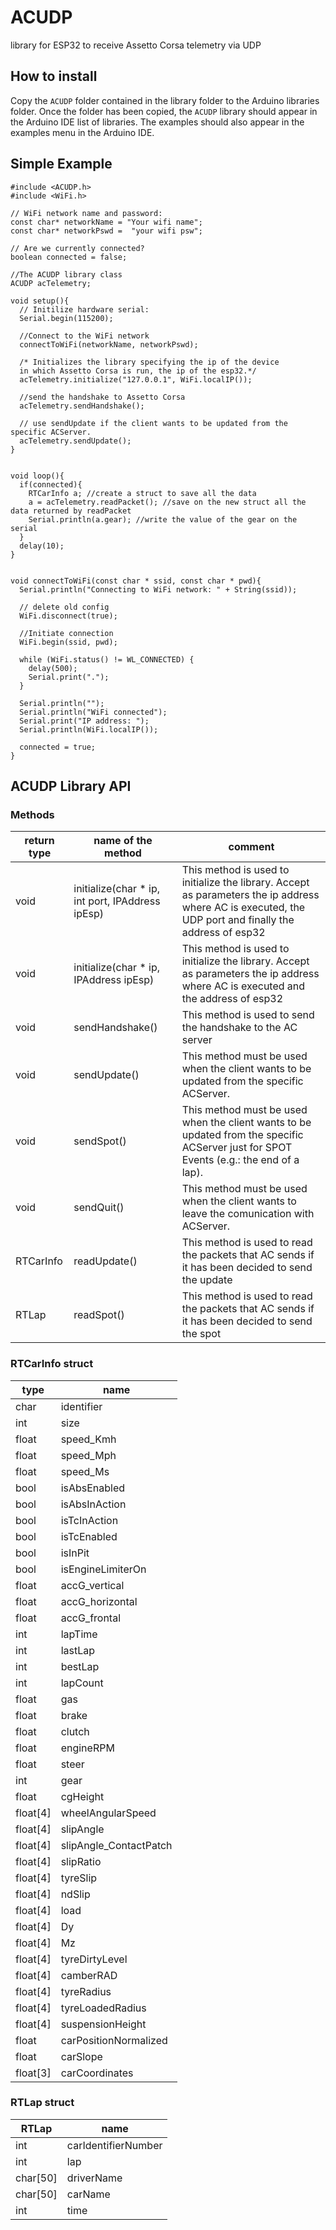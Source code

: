 # ACUDP
library for ESP32 to receive Assetto Corsa telemetry via UDP

## How to install
Copy the `ACUDP` folder contained in the library folder to the Arduino libraries folder. Once the folder has been copied, the `ACUDP` library should appear in the Arduino IDE list of libraries. The examples should also appear in the examples menu in the Arduino IDE.

## Simple Example
```
#include <ACUDP.h>
#include <WiFi.h>

// WiFi network name and password:
const char* networkName = "Your wifi name";
const char* networkPswd =  "your wifi psw";

// Are we currently connected?
boolean connected = false;

//The ACUDP library class
ACUDP acTelemetry;

void setup(){
  // Initilize hardware serial:
  Serial.begin(115200);
  
  //Connect to the WiFi network
  connectToWiFi(networkName, networkPswd);
  
  /* Initializes the library specifying the ip of the device
  in which Assetto Corsa is run, the ip of the esp32.*/
  acTelemetry.initialize("127.0.0.1", WiFi.localIP());
  
  //send the handshake to Assetto Corsa
  acTelemetry.sendHandshake();
  
  // use sendUpdate if the client wants to be updated from the specific ACServer.
  acTelemetry.sendUpdate();
}


void loop(){
  if(connected){
    RTCarInfo a; //create a struct to save all the data
    a = acTelemetry.readPacket(); //save on the new struct all the data returned by readPacket
    Serial.println(a.gear); //write the value of the gear on the serial
  }
  delay(10);
}


void connectToWiFi(const char * ssid, const char * pwd){
  Serial.println("Connecting to WiFi network: " + String(ssid));

  // delete old config
  WiFi.disconnect(true);
  
  //Initiate connection
  WiFi.begin(ssid, pwd);

  while (WiFi.status() != WL_CONNECTED) {
    delay(500);
    Serial.print(".");
  }

  Serial.println("");
  Serial.println("WiFi connected");
  Serial.print("IP address: ");
  Serial.println(WiFi.localIP());

  connected = true;
}
```

## ACUDP Library API
### Methods
| return type |                name of the method               |    comment    |
| ----------- | ----------------------------------------------- | ------------- |
| void        | initialize(char * ip, int port, IPAddress ipEsp)| This method is used to initialize the library. Accept as parameters the ip address where AC is executed, the UDP port and finally the address of esp32
| void        | initialize(char * ip, IPAddress ipEsp)          | This method is used to initialize the library. Accept as parameters the ip address where AC is executed and the address of esp32
| void        | sendHandshake()                                 | This method is used to send the handshake to the AC server
| void        | sendUpdate()                                    | This method must be used when the client wants to be updated from the specific ACServer.
| void        | sendSpot()                                      | This method must be used when the client wants to be updated from the specific ACServer just for SPOT Events (e.g.: the end of a lap).
| void         | sendQuit()                                     | This method must be used when the client wants to leave the comunication with ACServer.
| RTCarInfo    | readUpdate()                                   | This method is used to read the packets that AC sends if it has been decided to send the update
| RTLap        | readSpot()                                     | This method is used to read the packets that AC sends if it has been decided to send the spot

### RTCarInfo struct
|   type   |           name         |
| -------- | ---------------------- |
| char     | identifier             |
| int      | size                   |
| float    | speed_Kmh              |
| float    | speed_Mph              |
| float    | speed_Ms               |
| bool     | isAbsEnabled           |
| bool     | isAbsInAction          |
| bool     | isTcInAction           |
| bool     | isTcEnabled            |
| bool     | isInPit                |
| bool     | isEngineLimiterOn      |
| float    | accG_vertical          |
| float    | accG_horizontal        |
| float    | accG_frontal           |
| int      | lapTime                |
| int      | lastLap                |
| int      | bestLap                |
| int      | lapCount               |
| float    | gas                    |
| float    | brake                  |
| float    | clutch                 |
| float    | engineRPM              |
| float    | steer                  |
| int      | gear                   |
| float    | cgHeight               |
| float[4] | wheelAngularSpeed      |
| float[4] | slipAngle              |
| float[4] | slipAngle_ContactPatch |
| float[4] | slipRatio              |
| float[4] | tyreSlip               |
| float[4] | ndSlip                 |
| float[4] | load                   |
| float[4] | Dy                     |
| float[4] | Mz                     |
| float[4] | tyreDirtyLevel         |
| float[4] | camberRAD              |
| float[4] | tyreRadius             |
| float[4] | tyreLoadedRadius       |
| float[4] | suspensionHeight       |
| float    | carPositionNormalized  |
| float    | carSlope               |
| float[3] | carCoordinates         |

### RTLap struct
|   RTLap  |         name        |
| -------- | ------------------- |
| int      | carIdentifierNumber |
| int      | lap                 |
| char[50] | driverName          |
| char[50] | carName             |
| int      | time                |
